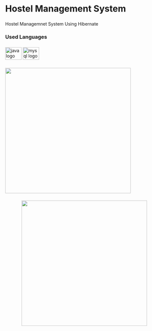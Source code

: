<h1 align="left">Hostel Management System</h1>

###

<p align="left">Hostel Managemnet System Using Hibernate</p>

###

<h3 align="left">Used Languages</h3>

###

<div align="left">
  <img src="https://cdn.jsdelivr.net/gh/devicons/devicon/icons/java/java-original.svg" height="40" width="52" alt="java logo"  />
  <img src="https://cdn.jsdelivr.net/gh/devicons/devicon/icons/mysql/mysql-original.svg" height="40" width="52" alt="mysql logo"  />
</div>

###

<div align="left">
  <img height="400" src="https://github.com/achinthajayashan/Hostel-Management-System/blob/d3f9432769d4bc959ffeb3cb0404a27b03f1e476/src/screenshots/Screenshot%202023-04-21%20at%2014.19.02.png"  />
</div>

###

<div align="center">
  <img height="400" src="https://github.com/achinthajayashan/Hostel-Management-System/blob/master/src/screenshots/Screenshot%202023-04-21%20at%2014.19.25.png"  />
</div>

###
